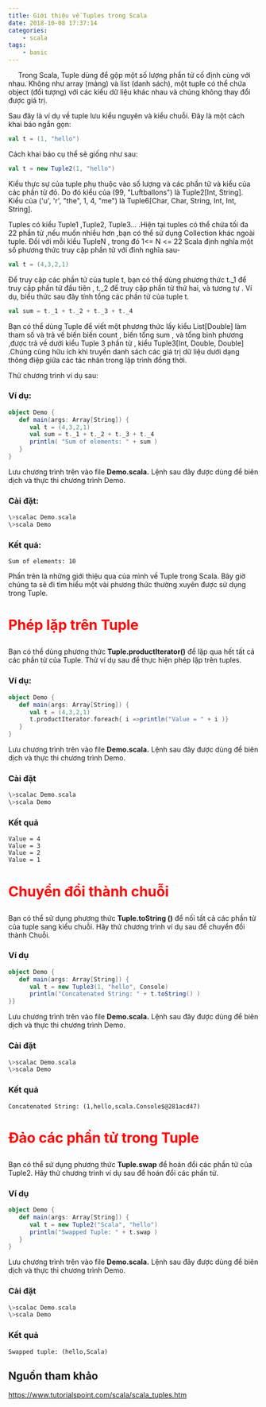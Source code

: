```yaml
---
title: Giới thiệu về Tuples trong Scala
date: 2018-10-08 17:37:14
categories: 
    - scala
tags: 
    - basic
---
```


&nbsp;&nbsp;&nbsp;&nbsp; Trong Scala, Tuple dùng để gộp một số lượng phần tử cố định cùng với nhau. Không như array (mảng) và list (danh sách), một tuple có thể chứa object (đối tượng) với các kiểu dữ liệu khác nhau và chúng không thay đổi được giá trị.

Sau đây là ví dụ về tuple lưu kiểu nguyên và kiểu chuỗi. Đây là một cách khai báo ngắn gọn:

```scala
val t = (1, "hello")
```

<!-- more -->

Cách khai báo cụ thể sẽ giống như sau:
```scala
val t = new Tuple2(1, "hello")
```

Kiểu thực sự của tuple phụ thuộc vào số lượng và các phần tử và kiểu của các phần tử đó.
Do đó kiểu của (99, "Luftballons") là Tuple2[Int, String]. Kiểu của ('u', 'r', "the", 1, 4, "me") là Tuple6[Char, Char, String, Int, Int, String]. 

Tuples có kiểu Tuple1 ,Tuple2, Tuple3... .Hiện tại tuples có thể chứa tối đa 22 phần tử ,nếu muốn nhiều hơn ,bạn có thể sử dụng Collection khác ngoài tuple. Đối với mỗi kiểu TupleN , trong đó 1<= N <= 22 Scala định nghĩa một số phương thức truy cập phần tử với đinh nghĩa sau-

```scala
val t = (4,3,2,1)
```

Để truy cập các phần tử của tuple t, bạn có thể dùng phương thức t._1 để truy cập phần tử đầu tiên , t._2 để truy cập phần tử thứ hai, và tương tự . Ví dụ, biểu thức sau đây tính tổng các phần tử của tuple t.

```scala
val sum = t._1 + t._2 + t._3 + t._4
```

Bạn có thể dùng Tuple để viết một phương thức lấy kiểu List[Double] làm tham số và trả về biến biến count , biến tổng sum , và tổng bình phương ,được trả về dưới kiểu Tuple 3 phần tử , kiểu Tuple3[Int, Double, Double] .Chúng cũng hữu ích khi truyền danh sách các giá trị dữ liệu dưới dạng thông điệp giữa các tác nhân trong lập trình đồng thời.

Thử chương trình ví dụ sau:

### Ví dụ:
```scala
object Demo {
   def main(args: Array[String]) {
      val t = (4,3,2,1)
      val sum = t._1 + t._2 + t._3 + t._4
      println( "Sum of elements: " + sum )
   }
}
```

Lưu chương trình trên vào file __Demo.scala.__ Lệnh sau đây được dùng để biên dịch và thực thi chương trình Demo.

 ### Cài đặt:
```scala
\>scalac Demo.scala
\>scala Demo
```

 ### Kết quả:
```
Sum of elements: 10
```
Phần trên là những giới thiệu qua của mình về Tuple trong Scala. Bây giờ chúng ta sẽ đi tìm hiểu một vài phương thức thường xuyên được sử dụng trong Tuple.
# <p style="color:red"> Phép lặp trên Tuple </p>
Bạn có thể dùng phương thức __Tuple.productIterator()__ để lặp qua hết tất cả các phần tử của Tuple.
Thử ví dụ sau để thực hiện phép lặp trên tuples.
 ### Ví dụ:
```scala
object Demo {
   def main(args: Array[String]) {
      val t = (4,3,2,1)
      t.productIterator.foreach{ i =>println("Value = " + i )}
   }
}
```

Lưu chương trình trên vào file __Demo.scala.__ Lệnh sau đây được dùng để biên dịch và thực thi chương trình Demo.

 ### Cài đặt
```scala
\>scalac Demo.scala
\>scala Demo
```
 ### Kết quả
```
Value = 4
Value = 3
Value = 2
Value = 1
```
# <p style="color:red"> Chuyển đổi thành chuỗi </p>
Bạn có thể sử dụng phương thức __Tuple.toString ()__ để nối tất cả các phần tử của tuple sang kiểu chuỗi. Hãy thử chương trình ví dụ sau để chuyển đổi thành Chuỗi.
### Ví dụ
```scala
object Demo {
   def main(args: Array[String]) {
      val t = new Tuple3(1, "hello", Console)
      println("Concatenated String: " + t.toString() )
}}
```
Lưu chương trình trên vào file __Demo.scala.__ Lệnh sau đây được dùng để biên dịch và thực thi chương trình Demo.
 ### Cài đặt
```scala
\>scalac Demo.scala
\>scala Demo
```
 ### Kết quả
```
Concatenated String: (1,hello,scala.Console$@281acd47)
```
# <p style="color:red"> Đảo các phần tử  trong Tuple</p>
Bạn có thể sử dụng phương thức __Tuple.swap__ để hoán đổi các phần tử của Tuple2. 
Hãy thử chương trình ví dụ sau để hoán đổi các phần tử.
### Ví dụ
```scala
object Demo {
   def main(args: Array[String]) {
      val t = new Tuple2("Scala", "hello")
      println("Swapped Tuple: " + t.swap )
   }
}
```
Lưu chương trình trên vào file __Demo.scala.__ Lệnh sau đây được dùng để biên dịch và thực thi chương trình Demo.
 ### Cài đặt
```scala
\>scalac Demo.scala
\>scala Demo
```
 ### Kết quả
```
Swapped tuple: (hello,Scala)
```

## Nguồn tham khảo
https://www.tutorialspoint.com/scala/scala_tuples.htm
 


